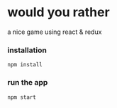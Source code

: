 # would you rather
a nice game using react & redux


### installation
`npm install `

### run the app
`npm start `
